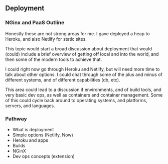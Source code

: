 ## Deployment

### NGinx and PaaS Outline

Honestly these are not strong areas for me. I gave deployed a heap to Heroku, and also Netlify for static sites. 

This topic would start a broad discussion about deployment that would (could) include a brief overview of getting off local and into the world, and then some of the modern tools to achieve that. 

I could right now go through Heroku and Netlify, but will need more time to talk about other options. I could chat through some of the plus and minus of different systems, and of different capabilities (db, etc). 

This area could lead to a discussion if environments, and of build tools, and very basic dev ops, as well as containers and container management. Some of this could cycle back around to operating systems, and platforms, servers, and languages. 

### Pathway
- What is deployment
- Simple options (Netlify, Now)
- Heroku and apps
- Builds
- NGinX
- Dev ops concepts (extension)